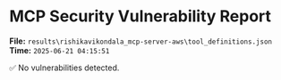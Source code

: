 # MCP Security Vulnerability Report
**File:** `results\rishikavikondala_mcp-server-aws\tool_definitions.json`
**Time:** `2025-06-21 04:15:51`

✅ No vulnerabilities detected.